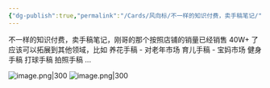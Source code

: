 ```yaml
---
{"dg-publish":true,"permalink":"/Cards/风向标/不一样的知识付费，卖手稿笔记/","tags":["生财有术","风向标"],"noteIcon":3,"created":"2024-04-11","updated":"2024-04-12"}
---
```


不一样的知识付费，卖手稿笔记，刚哥的那个按照店铺的销量已经销售 40W+ 了 
应该可以拓展到其他领域，比如 
养花手稿 - 对老年市场 
育儿手稿 - 宝妈市场 
健身手稿 
打球手稿 
拍照手稿 ...

![image.png|300](http://img.xlg.life/images/202404120010287.png)
![image.png|300](http://img.xlg.life/images/202404120010694.png)
